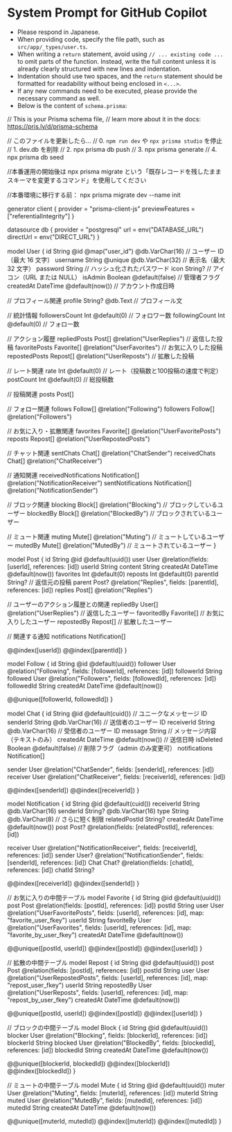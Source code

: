# System Prompt for GitHub Copilot

- Please respond in Japanese.
- When providing code, specify the file path, such as `src/app/_types/user.ts`.
- When writing a `return` statement, avoid using `// ... existing code ...` to omit parts of the function. Instead, write the full content unless it is already clearly structured with new lines and indentation.
- Indentation should use two spaces, and the `return` statement should be formatted for readability without being enclosed in `<...>`.
- If any new commands need to be executed, please provide the necessary command as well.
- Below is the content of `schema.prisma`:

// This is your Prisma schema file,
// learn more about it in the docs: https://pris.ly/d/prisma-schema

// このファイルを更新したら...
// 0. `npm run dev` や `npx prisma studio` を停止
// 1. dev.db を削除
// 2. npx prisma db push
// 3. npx prisma generate
// 4. npx prisma db seed

//本番運用の開始後は npx prisma migrate という「既存レコードを残したままスキーマを変更するコマンド」を使用してください

//本番環境に移行する前： npx prisma migrate dev --name init

generator client {
provider = "prisma-client-js"
previewFeatures = ["referentialIntegrity"]
}

datasource db {
provider = "postgresql"
url = env("DATABASE_URL")
directUrl = env("DIRECT_URL")
}

model User {
id String @id @map("user_id") @db.VarChar(16) // ユーザー ID（最大 16 文字）
username String @unique @db.VarChar(32) // 表示名（最大 32 文字）
password String // ハッシュ化されたパスワード
icon String? // アイコン（URL または NULL）
isAdmin Boolean @default(false) // 管理者フラグ
createdAt DateTime @default(now()) // アカウント作成日時

// プロフィール関連
profile String? @db.Text // プロフィール文

// 統計情報
followersCount Int @default(0) // フォロワー数
followingCount Int @default(0) // フォロー数

// アクション履歴
repliedPosts Post[] @relation("UserReplies") // 返信した投稿
favoritePosts Favorite[] @relation("UserFavorites") // お気に入りした投稿
repostedPosts Repost[] @relation("UserReposts") // 拡散した投稿

// レート関連
rate Int @default(0) // レート（投稿数と100投稿の速度で判定）
postCount Int @default(0) // 総投稿数

// 投稿関連
posts Post[]

// フォロー関連
follows Follow[] @relation("Following")
followers Follow[] @relation("Followers")

// お気に入り・拡散関連
favorites Favorite[] @relation("UserFavoritePosts")
reposts Repost[] @relation("UserRepostedPosts")

// チャット関連
sentChats Chat[] @relation("ChatSender")
receivedChats Chat[] @relation("ChatReceiver")

// 通知関連
receivedNotifications Notification[] @relation("NotificationReceiver")
sentNotifications Notification[] @relation("NotificationSender")

// ブロック関連
blocking Block[] @relation("Blocking") // ブロックしているユーザー
blockedBy Block[] @relation("BlockedBy") // ブロックされているユーザー

// ミュート関連
muting Mute[] @relation("Muting") // ミュートしているユーザー
mutedBy Mute[] @relation("MutedBy") // ミュートされているユーザー
}

model Post {
id String @id @default(uuid())
user User @relation(fields: [userId], references: [id])
userId String
content String
createdAt DateTime @default(now())
favorites Int @default(0)
reposts Int @default(0)
parentId String? // 返信元の投稿
parent Post? @relation("Replies", fields: [parentId], references: [id])
replies Post[] @relation("Replies")

// ユーザーのアクション履歴との関連
repliedBy User[] @relation("UserReplies") // 返信したユーザー
favoritedBy Favorite[] // お気に入りしたユーザー
repostedBy Repost[] // 拡散したユーザー

// 関連する通知
notifications Notification[]

@@index([userId])
@@index([parentId])
}

model Follow {
id String @id @default(uuid())
follower User @relation("Following", fields: [followerId], references: [id])
followerId String
followed User @relation("Followers", fields: [followedId], references: [id])
followedId String
createdAt DateTime @default(now())

@@unique([followerId, followedId])
}

model Chat {
id String @id @default(cuid()) // ユニークなメッセージ ID
senderId String @db.VarChar(16) // 送信者のユーザー ID
receiverId String @db.VarChar(16) // 受信者のユーザー ID
message String // メッセージ内容（テキストのみ）
createdAt DateTime @default(now()) // 送信日時
isDeleted Boolean @default(false) // 削除フラグ（admin のみ変更可）
notifications Notification[]

sender User @relation("ChatSender", fields: [senderId], references: [id])
receiver User @relation("ChatReceiver", fields: [receiverId], references: [id])

@@index([senderId])
@@index([receiverId])
}

model Notification {
id String @id @default(cuid())
receiverId String @db.VarChar(16)
senderId String? @db.VarChar(16)
type String @db.VarChar(8) // さらに短く制限
relatedPostId String?
createdAt DateTime @default(now())
post Post? @relation(fields: [relatedPostId], references: [id])

receiver User @relation("NotificationReceiver", fields: [receiverId], references: [id])
sender User? @relation("NotificationSender", fields: [senderId], references: [id])
Chat Chat? @relation(fields: [chatId], references: [id])
chatId String?

@@index([receiverId])
@@index([senderId])
}

// お気に入りの中間テーブル
model Favorite {
id String @id @default(uuid())
post Post @relation(fields: [postId], references: [id])
postId String
user User @relation("UserFavoritePosts", fields: [userId], references: [id], map: "favorite_user_fkey")
userId String
favoriteBy User @relation("UserFavorites", fields: [userId], references: [id], map: "favorite_by_user_fkey")
createdAt DateTime @default(now())

@@unique([postId, userId])
@@index([postId])
@@index([userId])
}

// 拡散の中間テーブル
model Repost {
id String @id @default(uuid())
post Post @relation(fields: [postId], references: [id])
postId String
user User @relation("UserRepostedPosts", fields: [userId], references: [id], map: "repost_user_fkey")
userId String
repostedBy User @relation("UserReposts", fields: [userId], references: [id], map: "repost_by_user_fkey")
createdAt DateTime @default(now())

@@unique([postId, userId])
@@index([postId])
@@index([userId])
}

// ブロックの中間テーブル
model Block {
id String @id @default(uuid())
blocker User @relation("Blocking", fields: [blockerId], references: [id])
blockerId String
blocked User @relation("BlockedBy", fields: [blockedId], references: [id])
blockedId String
createdAt DateTime @default(now())

@@unique([blockerId, blockedId])
@@index([blockerId])
@@index([blockedId])
}

// ミュートの中間テーブル
model Mute {
id String @id @default(uuid())
muter User @relation("Muting", fields: [muterId], references: [id])
muterId String
muted User @relation("MutedBy", fields: [mutedId], references: [id])
mutedId String
createdAt DateTime @default(now())

@@unique([muterId, mutedId])
@@index([muterId])
@@index([mutedId])
}
